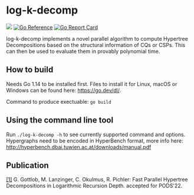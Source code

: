 # log-k-decomp
[![](https://img.shields.io/github/v/release/cem-okulmus/log-k-decomp)](https://github.com/cem-okulmus/log-k-decomp/releases/latest)
[![Go Reference](https://pkg.go.dev/badge/github.com/cem-okulmus/log-k-decomp.svg)](https://pkg.go.dev/github.com/cem-okulmus/log-k-decomp)
[![Go Report Card](https://goreportcard.com/badge/github.com/cem-okulmus/log-k-decomp)](https://goreportcard.com/report/github.com/cem-okulmus/log-k-decomp)

log-k-decomp implements a novel parallel algorithm to compute Hypertree Decompositions based on the structural information of CQs or CSPs. This can then be used to evaluate them in provably polynomial time.


## How to build 
Needs Go 1.14 to be installed first. Files to install it for Linux, macOS or Windows can be found here: <https://go.dev/dl/>. 

Command to produce exectuable: `go build` 

## Using the command line tool
Run `./log-k-decomp -h` to see currently supported command and options. Hypergraphs need to be encoded in HyperBench format, more info here: <http://hyperbench.dbai.tuwien.ac.at/downloads/manual.pdf>


## Publication

[[1]](https://arxiv.org/abs/2104.13793) G. Gottlob, M. Lanzinger, C. Okulmus, R. Pichler: Fast Parallel Hypertree Decompositions in Logarithmic Recursion Depth. accepted for PODS'22.
